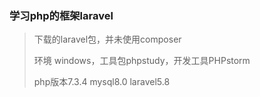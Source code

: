 ### 学习php的框架laravel
> 下载的laravel包，并未使用composer
>
> 环境 windows，工具包phpstudy，开发工具PHPstorm
>
> php版本7.3.4 mysql8.0 laravel5.8
